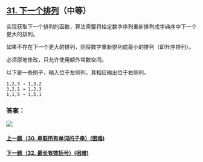 ## [31. 下一个排列](https://leetcode-cn.com/problems/next-permutation/)（中等）

实现获取下一个排列的函数，算法需要将给定数字序列重新排列成字典序中下一个更大的排列。

如果不存在下一个更大的排列，则将数字重新排列成最小的排列（即升序排列）。

必须原地修改，只允许使用额外常数空间。

以下是一些例子，输入位于左侧列，其相应输出位于右侧列。

```
1,2,3 → 1,3,2
3,2,1 → 1,2,3
1,1,5 → 1,5,1
```



### 答案：



![](https://img-blog.csdnimg.cn/20200807155236311.png)

#### [上一题（30. 串联所有单词的子串）(困难)](https://github.com/sdwwld/leetCode/blob/master/src/main/java/com/wld/java/leetcode/leetCode0030.md)

#### [下一题（32. 最长有效括号）(困难)](https://github.com/sdwwld/leetCode/blob/master/src/main/java/com/wld/java/leetcode/leetCode0032.md)